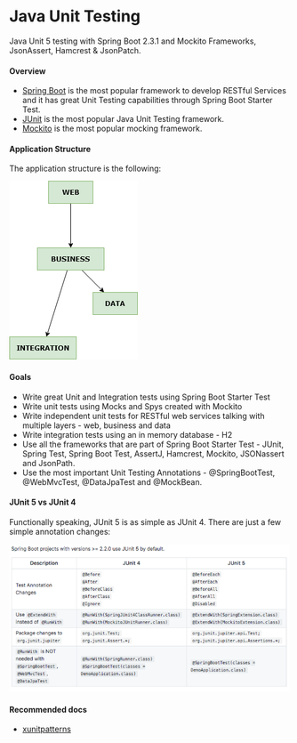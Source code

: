 # Java Unit Testing

Java Unit 5 testing with Spring Boot 2.3.1 and Mockito Frameworks,
JsonAssert, Hamcrest & JsonPatch.

#### Overview
* [Spring Boot](https://spring.io/projects/spring-boot) is the most popular framework to develop
RESTful Services and it has great Unit Testing capabilities
through Spring Boot Starter Test. 
* [JUnit](https://junit.org/junit5/) is the most popular Java Unit Testing framework.
* [Mockito](https://site.mockito.org/) is the most popular mocking framework. 

#### Application Structure
The application structure is the following: 

![Application Structure](documentation/app_structure.png "Application Structure")


#### Goals
* Write great Unit and Integration tests using Spring Boot Starter Test
* Write unit tests using Mocks and Spys created with Mockito
* Write independent unit tests for RESTful web services talking with multiple layers - web, business and data
* Write integration tests using an in memory database - H2
* Use all the frameworks that are part of Spring Boot Starter Test - JUnit, Spring Test, Spring Boot Test, AssertJ, Hamcrest, Mockito, JSONassert and JsonPath.
* Use the most important Unit Testing Annotations - @SpringBootTest, @WebMvcTest, @DataJpaTest and @MockBean.

#### JUnit 5 vs JUnit 4
Functionally speaking, JUnit 5 is as simple as JUnit 4.
There are just a few simple annotation changes: 

![JUnit5 changes](documentation/junit5-changes.png "JUnit5 changes")


#### Recommended docs
* [xunitpatterns](http://xunitpatterns.com)

